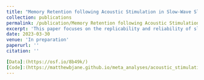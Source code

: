 ```yaml
---
title: "Memory Retention following Acoustic Stimulation in Slow-Wave Sleep: A Meta-Analytic Review of Replicability and Measurement Quality"
collection: publications
permalink: /publication/Memory Retention following Acoustic Stimulation in Slow-Wave Sleep
excerpt: 'This paper focuses on the replicability and reliability of sleep-dependent word-pair retention following acosutic stimulation of slow-wave sleep.'
date: 2023-03-30
venue: 'In preparation'
paperurl: ''
citation: ''

[Data]:(https://osf.io/8b49k/)
[Code]:(https://matthewbjane.github.io/meta_analyses/acoustic_stimulation_and_memory/analysis/code.html)
---
```


